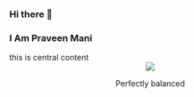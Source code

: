 ### Hi there 👋
### I Am Praveen Mani
<div align=”center”> this is central content</div>
<div align="center">
<img src=https://newfastuff.com/wp-content/uploads/2019/05/bW7QXVB.png" >
<p>Perfectly balanced</p>
</div>
<!--
**praveenalpha/praveenalpha** is a ✨ _special_ ✨ repository because its `README.md` (this file) appears on your GitHub profile.

Here are some ideas to get you started:

- 🔭 I’m currently working on ...
- 🌱 I’m currently learning ...
- 👯 I’m looking to collaborate on ...
- 🤔 I’m looking for help with ...
- 💬 Ask me about ...
- 📫 How to reach me: ...
- 😄 Pronouns: ...
- ⚡ Fun fact: ...
-->
